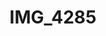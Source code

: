 ---
pid: '146'
layout: photos
title: IMG_4285
filename: IMG_4285.jpg
caption: 
previous_pid: '145'
next_pid: '147'
permalink: "/photos/146.html"
---